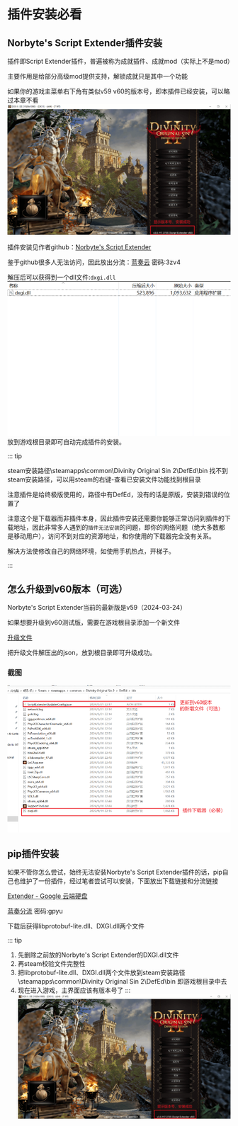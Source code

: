 # 插件安装必看

## Norbyte's Script Extender插件安装

插件即Script Extender插件，普遍被称为成就插件、成就mod（实际上不是mod）

主要作用是给部分高级mod提供支持，解锁成就只是其中一个功能

如果你的游戏主菜单右下角有类似v59 v60的版本号，即本插件已经安装，可以略过本章不看
![image-20240323101510281](../static/image-20240323101510281.png)

插件安装见作者github：[Norbyte's Script Extender](https://github.com/Norbyte/ositools/releases)

鉴于github很多人无法访问，因此放出分流：[蓝奏云](https://wwp.lanzoum.com/ioZqK1s534if) 密码:3zv4

解压后可以获得到一个dll文件:`dxgi.dll`
![image-20240323101436567](../static/image-20240323101436567.png)
放到游戏根目录即可自动完成插件的安装。

::: tip

steam安装路径\steamapps\common\Divinity Original Sin 2\DefEd\bin
找不到steam安装路径，可以用steam的右键-查看已安装文件功能找到根目录

注意插件是给终极版使用的，路径中有DefEd，没有的话是原版，安装到错误的位置了

注意这个是下载器而非插件本身，因此插件安装还需要你能够正常访问到插件的下载地址，因此非常多人遇到的`插件无法安装`的问题，即你的网络问题（绝大多数都是移动用户），访问不到对应的资源地址，和你使用的下载器完全没有关系。

解决方法使修改自己的网络环境，如使用手机热点，开梯子。

:::

## 怎么升级到v60版本（可选）
Norbyte's Script Extender当前的最新版是v59（2024-03-24）

如果想要升级到v60测试版，需要在游戏根目录添加一个新文件

[升级文件](https://wwp.lanzoum.com/iTN9C1s5azrc)

把升级文件解压出的json，放到根目录即可升级成功。

### 截图
![image-20240323101452109](../static/image-20240323101452109.png)

## pip插件安装

如果不管你怎么尝试，始终无法安装Norbyte's Script Extender插件的话，pip自己也维护了一份插件，经过笔者尝试可以安装，下面放出下载链接和分流链接

[Extender - Google 云端硬盘](https://drive.google.com/drive/folders/1I2ZXjbDkZW-WCdC_-EBNQvimHVHssL7m)

[蓝奏分流](https://wwp.lanzoum.com/iQo2x1saofba) 密码:gpyu

下载后获得libprotobuf-lite.dll、DXGI.dll两个文件

::: tip
1. 先删除之前放的Norbyte's Script Extender的DXGI.dll文件
2. 再steam校验文件完整性
3. 把libprotobuf-lite.dll、DXGI.dll两个文件放到steam安装路径\steamapps\common\Divinity Original Sin 2\DefEd\bin 即游戏根目录中去
4. 现在进入游戏，主界面应该有版本号了
:::
![image-20240323101510281](../static/image-20240323101510281.png)